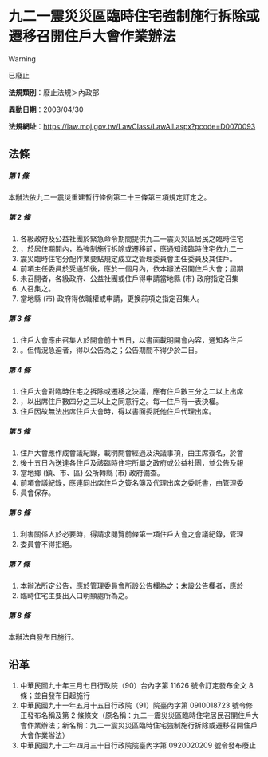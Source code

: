 # 九二一震災災區臨時住宅強制施行拆除或遷移召開住戶大會作業辦法


> [!WARNING]
> 已廢止


**法規類別**：廢止法規＞內政部

**異動日期**：2003/04/30  

**法規網址**：https://law.moj.gov.tw/LawClass/LawAll.aspx?pcode=D0070093



## 法條
##### 第 1 條
本辦法依九二一震災重建暫行條例第二十三條第三項規定訂定之。

##### 第 2 條
1. 各級政府及公益社團於緊急命令期間提供九二一震災災區居民之臨時住宅
1. ，於居住期間內，為強制施行拆除或遷移前，應通知該臨時住宅依九二一
1. 震災臨時住宅分配作業要點規定成立之管理委員會主任委員及其住戶。
1. 前項主任委員於受通知後，應於一個月內，依本辦法召開住戶大會；屆期
1. 未召開者，各級政府、公益社團或住戶得申請當地縣 (市) 政府指定召集
1. 人召集之。
1. 當地縣 (市) 政府得依職權或申請，更換前項之指定召集人。

##### 第 3 條
1. 住戶大會應由召集人於開會前十五日，以書面載明開會內容，通知各住戶
1. 。但情況急迫者，得以公告為之；公告期間不得少於二日。

##### 第 4 條
1. 住戶大會對臨時住宅之拆除或遷移之決議，應有住戶數三分之二以上出席
1. ，以出席住戶數四分之三以上之同意行之。每一住戶有一表決權。
1. 住戶因故無法出席住戶大會時，得以書面委託他住戶代理出席。

##### 第 5 條
1. 住戶大會應作成會議紀錄，載明開會經過及決議事項，由主席簽名，於會
1. 後十五日內送達各住戶及該臨時住宅所屬之政府或公益社團，並公告及報
1. 當地鄉 (鎮、市、區) 公所轉縣 (市) 政府備查。
1. 前項會議紀錄，應連同出席住戶之簽名簿及代理出席之委託書，由管理委
1. 員會保存。

##### 第 6 條
1. 利害關係人於必要時，得請求閱覽前條第一項住戶大會之會議紀錄，管理
1. 委員會不得拒絕。

##### 第 7 條
1. 本辦法所定公告，應於管理委員會所設公告欄為之；未設公告欄者，應於
1. 臨時住宅主要出入口明顯處所為之。

##### 第 8 條
本辦法自發布日施行。

## 沿革
1. 中華民國九十年三月七日行政院（90）台內字第 11626  號令訂定發布全文 8  條；並自發布日起施行
1. 中華民國九十一年五月十五日行政院（91）院臺內字第 0910018723 號令修正發布名稱及第 2  條條文（原名稱：九二一震災災區臨時住宅居民召開住戶大會作業辦法；新名稱：九二一震災災區臨時住宅強制施行拆除或遷移召開住戶大會作業辦法）
1. 中華民國九十二年四月三十日行政院院臺內字第 0920020209 號令發布廢止
